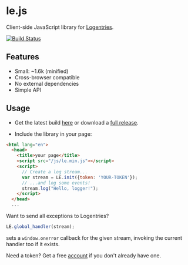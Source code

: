 le.js
=====

Client-side JavaScript library for [Logentries](http://www.logentries.com).

[![Build Status](https://travis-ci.org/logentries/le_js.png?branch=master)](https://travis-ci.org/logentries/le_js)

Features
--------

* Small: ~1.6k (minified)
* Cross-browser compatible
* No external dependencies
* Simple API

Usage
-----

* Get the latest build [here](https://github.com/logentries/le_js/releases/download/v0.1/le.min.js) or download a [full release](https://github.com/logentries/le_js/releases).

* Include the library in your page:

```html
<html lang="en">
  <head>
    <title>your page</title>
    <script src="/js/le.min.js"></script>
    <script>
      // Create a log stream...
      var stream = LE.init({token: 'YOUR-TOKEN'});
      // ...and log some events!
      stream.log("Hello, logger!");
    </script>
  </head>
  ...

```
Want to send all exceptions to Logentries?

```javascript
LE.global_handler(stream);
```

sets a `window.onerror` callback for the given stream, invoking the current handler too if it exists.

Need a token? Get a free [account](https://logentries.com/quick-start/) if you don't already have one.